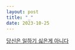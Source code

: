 ```yaml
---
layout: post
title: "_"
date: 2023-10-25
---
```



[당신은 일하기 싫은게 아니다](https://brunch.co.kr/@sterdam/74)